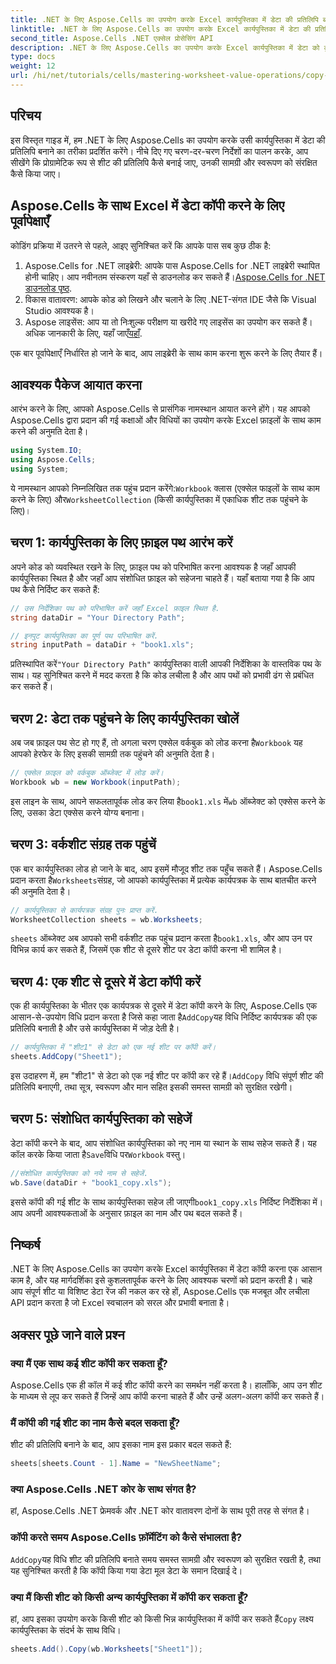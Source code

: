 ```yaml
---
title: .NET के लिए Aspose.Cells का उपयोग करके Excel कार्यपुस्तिका में डेटा की प्रतिलिपि बनाएँ
linktitle: .NET के लिए Aspose.Cells का उपयोग करके Excel कार्यपुस्तिका में डेटा की प्रतिलिपि बनाएँ
second_title: Aspose.Cells .NET एक्सेल प्रोसेसिंग API
description: .NET के लिए Aspose.Cells का उपयोग करके Excel कार्यपुस्तिका में डेटा को कुशलतापूर्वक कॉपी करना सीखें। आसानी से शीट्स की नकल करने, डेटा स्थानांतरित करने और Excel फ़ाइलों को आसानी से प्रबंधित करने के लिए इस चरण-दर-चरण मार्गदर्शिका का पालन करें।
type: docs
weight: 12
url: /hi/net/tutorials/cells/mastering-worksheet-value-operations/copy-data-within-excel-workbook/
---
```

## परिचय

इस विस्तृत गाइड में, हम .NET के लिए Aspose.Cells का उपयोग करके उसी कार्यपुस्तिका में डेटा की प्रतिलिपि बनाने का तरीका प्रदर्शित करेंगे। नीचे दिए गए चरण-दर-चरण निर्देशों का पालन करके, आप सीखेंगे कि प्रोग्रामेटिक रूप से शीट की प्रतिलिपि कैसे बनाई जाए, उनकी सामग्री और स्वरूपण को संरक्षित कैसे किया जाए।

## Aspose.Cells के साथ Excel में डेटा कॉपी करने के लिए पूर्वापेक्षाएँ

कोडिंग प्रक्रिया में उतरने से पहले, आइए सुनिश्चित करें कि आपके पास सब कुछ ठीक है:

1. Aspose.Cells for .NET लाइब्रेरी: आपके पास Aspose.Cells for .NET लाइब्रेरी स्थापित होनी चाहिए। आप नवीनतम संस्करण यहाँ से डाउनलोड कर सकते हैं।[Aspose.Cells for .NET डाउनलोड पृष्ठ](https://releases.aspose.com/cells/net/).
2. विकास वातावरण: आपके कोड को लिखने और चलाने के लिए .NET-संगत IDE जैसे कि Visual Studio आवश्यक है।
3.  Aspose लाइसेंस: आप या तो निःशुल्क परीक्षण या खरीदे गए लाइसेंस का उपयोग कर सकते हैं। अधिक जानकारी के लिए, यहाँ जाएँ[यहाँ](https://purchase.aspose.com/temporary-license/).

एक बार पूर्वापेक्षाएँ निर्धारित हो जाने के बाद, आप लाइब्रेरी के साथ काम करना शुरू करने के लिए तैयार हैं।

## आवश्यक पैकेज आयात करना

आरंभ करने के लिए, आपको Aspose.Cells से प्रासंगिक नामस्थान आयात करने होंगे। यह आपको Aspose.Cells द्वारा प्रदान की गई कक्षाओं और विधियों का उपयोग करके Excel फ़ाइलों के साथ काम करने की अनुमति देता है।

```csharp
using System.IO;
using Aspose.Cells;
using System;
```

 ये नामस्थान आपको निम्नलिखित तक पहुंच प्रदान करेंगे:`Workbook` क्लास (एक्सेल फाइलों के साथ काम करने के लिए) और`WorksheetCollection` (किसी कार्यपुस्तिका में एकाधिक शीट तक पहुंचने के लिए)।

## चरण 1: कार्यपुस्तिका के लिए फ़ाइल पथ आरंभ करें

अपने कोड को व्यवस्थित रखने के लिए, फ़ाइल पथ को परिभाषित करना आवश्यक है जहाँ आपकी कार्यपुस्तिका स्थित है और जहाँ आप संशोधित फ़ाइल को सहेजना चाहते हैं। यहाँ बताया गया है कि आप पथ कैसे निर्दिष्ट कर सकते हैं:

```csharp
// उस निर्देशिका पथ को परिभाषित करें जहाँ Excel फ़ाइल स्थित है.
string dataDir = "Your Directory Path";

// इनपुट कार्यपुस्तिका का पूर्ण पथ परिभाषित करें.
string inputPath = dataDir + "book1.xls";
```

 प्रतिस्थापित करें`"Your Directory Path"` कार्यपुस्तिका वाली आपकी निर्देशिका के वास्तविक पथ के साथ। यह सुनिश्चित करने में मदद करता है कि कोड लचीला है और आप पथों को प्रभावी ढंग से प्रबंधित कर सकते हैं।

## चरण 2: डेटा तक पहुंचने के लिए कार्यपुस्तिका खोलें

 अब जब फ़ाइल पथ सेट हो गए हैं, तो अगला चरण एक्सेल वर्कबुक को लोड करना है`Workbook` यह आपको हेरफेर के लिए इसकी सामग्री तक पहुंचने की अनुमति देता है।

```csharp
// एक्सेल फ़ाइल को वर्कबुक ऑब्जेक्ट में लोड करें।
Workbook wb = new Workbook(inputPath);
```

 इस लाइन के साथ, आपने सफलतापूर्वक लोड कर लिया है`book1.xls` में`wb` ऑब्जेक्ट को एक्सेस करने के लिए, उसका डेटा एक्सेस करने योग्य बनाना।

## चरण 3: वर्कशीट संग्रह तक पहुंचें

 एक बार कार्यपुस्तिका लोड हो जाने के बाद, आप इसमें मौजूद शीट तक पहुँच सकते हैं। Aspose.Cells प्रदान करता है`Worksheets`संग्रह, जो आपको कार्यपुस्तिका में प्रत्येक कार्यपत्रक के साथ बातचीत करने की अनुमति देता है।

```csharp
// कार्यपुस्तिका से कार्यपत्रक संग्रह पुनः प्राप्त करें.
WorksheetCollection sheets = wb.Worksheets;
```

`sheets` ऑब्जेक्ट अब आपको सभी वर्कशीट तक पहुंच प्रदान करता है`book1.xls`, और आप उन पर विभिन्न कार्य कर सकते हैं, जिसमें एक शीट से दूसरे शीट पर डेटा कॉपी करना भी शामिल है।

## चरण 4: एक शीट से दूसरे में डेटा कॉपी करें

 एक ही कार्यपुस्तिका के भीतर एक कार्यपत्रक से दूसरे में डेटा कॉपी करने के लिए, Aspose.Cells एक आसान-से-उपयोग विधि प्रदान करता है जिसे कहा जाता है`AddCopy`यह विधि निर्दिष्ट कार्यपत्रक की एक प्रतिलिपि बनाती है और उसे कार्यपुस्तिका में जोड़ देती है।

```csharp
// कार्यपुस्तिका में "शीट1" से डेटा को एक नई शीट पर कॉपी करें।
sheets.AddCopy("Sheet1");
```

 इस उदाहरण में, हम "शीट1" से डेटा को एक नई शीट पर कॉपी कर रहे हैं।`AddCopy` विधि संपूर्ण शीट की प्रतिलिपि बनाएगी, तथा सूत्र, स्वरूपण और मान सहित इसकी समस्त सामग्री को सुरक्षित रखेगी।

## चरण 5: संशोधित कार्यपुस्तिका को सहेजें

 डेटा कॉपी करने के बाद, आप संशोधित कार्यपुस्तिका को नए नाम या स्थान के साथ सहेज सकते हैं। यह कॉल करके किया जाता है`Save`विधि पर`Workbook` वस्तु।

```csharp
//संशोधित कार्यपुस्तिका को नये नाम से सहेजें.
wb.Save(dataDir + "book1_copy.xls");
```

 इससे कॉपी की गई शीट के साथ कार्यपुस्तिका सहेज ली जाएगी`book1_copy.xls` निर्दिष्ट निर्देशिका में। आप अपनी आवश्यकताओं के अनुसार फ़ाइल का नाम और पथ बदल सकते हैं।

## निष्कर्ष

.NET के लिए Aspose.Cells का उपयोग करके Excel कार्यपुस्तिका में डेटा कॉपी करना एक आसान काम है, और यह मार्गदर्शिका इसे कुशलतापूर्वक करने के लिए आवश्यक चरणों को प्रदान करती है। चाहे आप संपूर्ण शीट या विशिष्ट डेटा रेंज की नकल कर रहे हों, Aspose.Cells एक मजबूत और लचीला API प्रदान करता है जो Excel स्वचालन को सरल और प्रभावी बनाता है।

## अक्सर पूछे जाने वाले प्रश्न

### क्या मैं एक साथ कई शीट कॉपी कर सकता हूँ?

Aspose.Cells एक ही कॉल में कई शीट कॉपी करने का समर्थन नहीं करता है। हालाँकि, आप उन शीट के माध्यम से लूप कर सकते हैं जिन्हें आप कॉपी करना चाहते हैं और उन्हें अलग-अलग कॉपी कर सकते हैं।

### मैं कॉपी की गई शीट का नाम कैसे बदल सकता हूँ?

शीट की प्रतिलिपि बनाने के बाद, आप इसका नाम इस प्रकार बदल सकते हैं:

```csharp
sheets[sheets.Count - 1].Name = "NewSheetName";
```

### क्या Aspose.Cells .NET कोर के साथ संगत है?

हां, Aspose.Cells .NET फ्रेमवर्क और .NET कोर वातावरण दोनों के साथ पूरी तरह से संगत है।

### कॉपी करते समय Aspose.Cells फ़ॉर्मेटिंग को कैसे संभालता है?

`AddCopy`यह विधि शीट की प्रतिलिपि बनाते समय समस्त सामग्री और स्वरूपण को सुरक्षित रखती है, तथा यह सुनिश्चित करती है कि कॉपी किया गया डेटा मूल डेटा के समान दिखाई दे।

### क्या मैं किसी शीट को किसी अन्य कार्यपुस्तिका में कॉपी कर सकता हूँ?

 हां, आप इसका उपयोग करके किसी शीट को किसी भिन्न कार्यपुस्तिका में कॉपी कर सकते हैं`Copy` लक्ष्य कार्यपुस्तिका के संदर्भ के साथ विधि।

```csharp
sheets.Add().Copy(wb.Worksheets["Sheet1"]);
```
